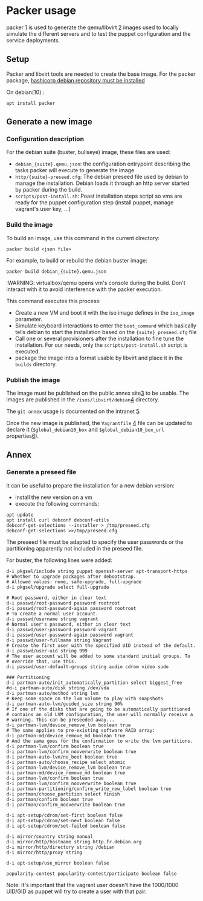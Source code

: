 Packer usage
============

packer [1] is used to generate the qemu/libvirt [2] images used to locally simulate the
different servers and to test the puppet configuration and the service deployments.

Setup
-----

Packer and libvirt tools are needed to create the base image. For the packer package,
[hashicorp debian repository must be
installed](https://learn.hashicorp.com/tutorials/packer/getting-started-install)

On debian(10) :
```
apt install packer
```

Generate a new image
--------------------

### Configuration description

For the debian suite (buster, bullseye) image, these files are used:
* `debian_{suite}.qemu.json`: the configuration entrypoint describing the tasks packer
  will execute to generate the image
* `http/{suite}-preseed.cfg`: The debian preseed file used by debian to manage the
  installation. Debian loads it through an http server started by packer during the
  build.
* `scripts/post-install.sh`: Poast installation steps script so vms are ready for the
  puppet configuration step (install puppet, manage vagrant's user key, ...)

### Build the image

To build an image, use this command in the current directory:

```
packer build <json file>
```

For example, to build or rebuild the debian buster image:
```
packer build debian_{suite}.qemu.json
```
:WARNING: virtualbox/qemu opens vm's console during the build. Don't interact with it to
avoid interference with the packer execution.

This command executes this process:
* Create a new VM and boot it with the iso image defines in the ``iso_image`` parameter.
* Simulate keyboard interactions to enter the ``boot_command`` which basically tells
  debian to start the installation based on the ``{suite}_preseed.cfg`` file
* Call one or several provisioners after the installation to fine tune the installation.
  For our needs, only the ``scripts/post-install.sh`` script is executed.
* package the image into a format usable by libvirt and place it in the ``builds``
  directory.

### Publish the image

The image must be published on the public annex site[3] to be usable. The images are
published in the ``/isos/libvirt/debian``[4] directory.

The ``git-annex`` usage is documented on the intranet [5].

Once the new image is published, the ``Vagrantfile`` [4] file can be updated to declare
it (``$global_debian10_box`` and ``$global_debian10_box_url`` properties[6]).


[1]: https://www.packer.io
[2]: https://github.com/vagrant-libvirt/vagrant-libvirt
[3]: https://annex.softwareheritage.org/public
[4]: https://forge.softwareheritage.org/source/annex-public/browse/master/isos/virtualbox/debian/
[5]: https://intranet.softwareheritage.org/wiki/Git_annex
[6]: https://forge.softwareheritage.org/source/puppet-environment/browse/master/Vagrantfile

Annex
-----

### Generate a preseed file

It can be useful to prepare the installation for a new debian version:
* install the new version on a vm
* execute the following commands:
```
apt update
apt install curl debconf debconf-utils
debconf-get-selections --installer > /tmp/preseed.cfg
debconf-get-selections >>/tmp/preseed.cfg
```

The preseed file must be adapted to specify the user passwords or the partitioning
apparently not included in the preseed file.

For buster, the following lines were added:
```
d-i pkgsel/include string puppet openssh-server apt-transport-https
# Whether to upgrade packages after debootstrap.
# Allowed values: none, safe-upgrade, full-upgrade
d-i pkgsel/upgrade select full-upgrade

# Root password, either in clear text
d-i passwd/root-password password rootroot
d-i passwd/root-password-again password rootroot
# To create a normal user account.
d-i passwd/username string vagrant
# Normal user's password, either in clear text
d-i passwd/user-password password vagrant
d-i passwd/user-password-again password vagrant
d-i passwd/user-fullname string Vagrant
# Create the first user with the specified UID instead of the default.
d-i passwd/user-uid string 999
# The user account will be added to some standard initial groups. To
# override that, use this.
d-i passwd/user-default-groups string audio cdrom video sudo

### Partitioning
d-i partman-auto/init_automatically_partition select biggest_free
#d-i partman-auto/disk string /dev/vda
d-i partman-auto/method string lvm
# Keep some space on the lvm volume to play with snapshots
d-i partman-auto-lvm/guided_size string 90%
# If one of the disks that are going to be automatically partitioned
# contains an old LVM configuration, the user will normally receive a
# warning. This can be preseeded away...
d-i partman-lvm/device_remove_lvm boolean true
# The same applies to pre-existing software RAID array:
d-i partman-md/device_remove_md boolean true
# And the same goes for the confirmation to write the lvm partitions.
d-i partman-lvm/confirm boolean true
d-i partman-lvm/confirm_nooverwrite boolean true
d-i partman-auto-lvm/no_boot boolean true
d-i partman-auto/choose_recipe select atomic
d-i partman-lvm/device_remove_lvm boolean true
d-i partman-md/device_remove_md boolean true
d-i partman-lvm/confirm boolean true
d-i partman-lvm/confirm_nooverwrite boolean true
d-i partman-partitioning/confirm_write_new_label boolean true
d-i partman/choose_partition select finish
d-i partman/confirm boolean true
d-i partman/confirm_nooverwrite boolean true

d-i apt-setup/cdrom/set-first boolean false
d-i apt-setup/cdrom/set-next boolean false
d-i apt-setup/cdrom/set-failed boolean false

d-i mirror/country string manual
d-i mirror/http/hostname string http.fr.debian.org
d-i mirror/http/directory string /debian
d-i mirror/http/proxy string

d-i apt-setup/use_mirror boolean false

popularity-contest popularity-contest/participate boolean false
```

Note: It's important that the vagrant user doesn't have the 1000/1000 UID/GID as puppet
will try to create a user with that pair.
